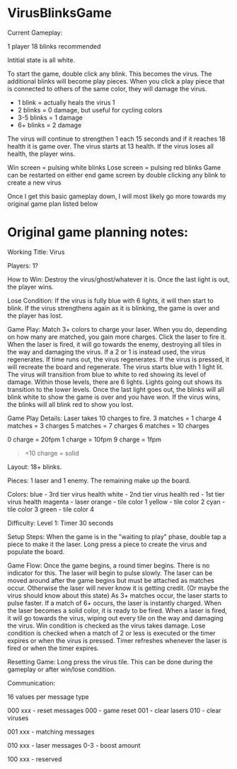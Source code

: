 # VirusBlinksGame

Current Gameplay:

1 player
18 blinks recommended

Intitial state is all white.

To start the game, double click any blink.  This becomes the virus.  The additional blinks will become play pieces.
When you click a play piece that is connected to others of the same color, they will damage the virus.
- 1 blink = actually heals the virus 1
- 2 blinks = 0 damage, but useful for cycling colors
- 3-5 blinks = 1 damage
- 6+ blinks = 2 damage

The virus will continue to strengthen 1 each 15 seconds and if it reaches 18 health it is game over.  The virus starts at 13 health.  If the virus loses all health, the player wins.

Win screen = pulsing white blinks
Lose screen = pulsing red blinks
Game can be restarted on either end game screen by double clicking any blink to create a new virus

Once I get this basic gameplay down, I will most likely go more towards my original game plan listed below

# Original game planning notes:
Working Title: 
Virus

Players:
1?

How to Win:
Destroy the virus/ghost/whatever it is.  Once the last light is out, the player wins.

Lose Condition:
If the virus is fully blue with 6 lights, it will then start to blink.  If the virus strengthens again as it is blinking, the game is over and the player has lost.

Game Play:
Match 3+ colors to charge your laser.  When you do, depending on how many are matched, you gain more charges.  Click the laser to fire it.  When the laser is fired, it will go towards the enemy, destroying all tiles in the way and damaging the virus.  If a 2 or 1 is instead used, the virus regenerates.  If time runs out, the virus regenerates.  If the virus is pressed, it will recreate the board and regenerate.  The virus starts blue with 1 light lit.  The virus will transition from blue to white to red showing its level of damage.  Within those levels, there are 6 lights.  Lights going out shows its transition to the lower levels.  Once the last light goes out, the blinks will all blink white to show the game is over and you have won.  If the virus wins, the blinks will all blink red to show you lost.

Game Play Details:
Laser takes 10 charges to fire.
3 matches = 1 charge
4 matches = 3 charges
5 matches = 7 charges
6 matches = 10 charges  

0 charge = 20fpm
1 charge = 10fpm
9 charge = 1fpm
>=10 charge = solid

Layout: 
18+ blinks.  

Pieces:
1 laser and 1 enemy.  The remaining make up the board.

Colors:
blue - 3rd tier virus health
white - 2nd tier virus health
red - 1st tier virus health
magenta - laser
orange - tile color 1
yellow - tile color 2
cyan - tile color 3
green - tile color 4

Difficulty:
Level 1: Timer 30 seconds

Setup Steps:
When the game is in the "waiting to play" phase, double tap a piece to make it the laser.  Long press a piece to create the virus and populate the board.

Game Flow:
Once the game begins, a round timer begins.  There is no indicator for this.  The laser will begin to pulse slowly. The laser can be moved around after the game begins but must be attached as matches occur.  Otherwise the laser will never know it is getting credit. (Or maybe the virus should know about this state) As 3+ matches occur, the laser starts to pulse faster.  If a match of 6+ occurs, the laser is instantly charged. When the laser becomes a solid color, it is ready to be fired.  When a laser is fired, it will go towards the virus, wiping out every tile on the way and damaging the virus.  Win condition is checked as the virus takes damage.  Lose condition is checked when a match of 2 or less is executed or the timer expires or when the virus is pressed.  Timer refreshes whenever the laser is fired or when the timer expires.

Resetting Game:
Long press the virus tile.  This can be done during the gameplay or after win/lose condition.

Communication:

16 values per message type

000  xxx - reset messages
     000 - game reset
     001 - clear lasers
     010 - clear viruses

001  xxx - matching messages

010  xxx - laser messages
     0-3 - boost amount
     
100  xxx - reserved
